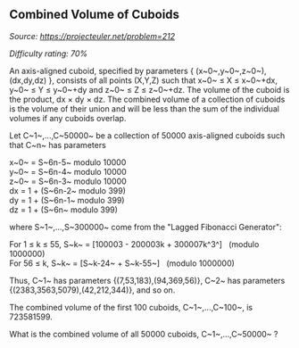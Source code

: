 Combined Volume of Cuboids
--------------------------

*Source: https://projecteuler.net/problem=212*


*Difficulty rating: 70%*

An axis-aligned cuboid, specified by parameters { (x~0~,y~0~,z~0~),
(dx,dy,dz) }, consists of all points (X,Y,Z) such that x~0~ ≤ X ≤
x~0~+dx, y~0~ ≤ Y ≤ y~0~+dy and z~0~ ≤ Z ≤ z~0~+dz. The volume of the
cuboid is the product, dx × dy × dz. The combined volume of a collection
of cuboids is the volume of their union and will be less than the sum of
the individual volumes if any cuboids overlap.

Let C~1~,...,C~50000~ be a collection of 50000 axis-aligned cuboids such
that C~n~ has parameters

x~0~ = S~6n-5~ modulo 10000\
y~0~ = S~6n-4~ modulo 10000\
z~0~ = S~6n-3~ modulo 10000\
dx = 1 + (S~6n-2~ modulo 399)\
dy = 1 + (S~6n-1~ modulo 399)\
dz = 1 + (S~6n~ modulo 399)

where S~1~,...,S~300000~ come from the "Lagged Fibonacci Generator":

For 1 ≤ k ≤ 55, S~k~ = [100003 - 200003k + 300007k^3^]   (modulo
1000000)\
For 56 ≤ k, S~k~ = [S~k-24~ + S~k-55~]   (modulo 1000000)

Thus, C~1~ has parameters {(7,53,183),(94,369,56)}, C~2~ has parameters
{(2383,3563,5079),(42,212,344)}, and so on.

The combined volume of the first 100 cuboids, C~1~,...,C~100~, is
723581599.

What is the combined volume of all 50000 cuboids, C~1~,...,C~50000~ ?
